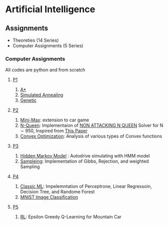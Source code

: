 # Artificial Intelligence
## Assignments
- Theoreties (14 Series)
- Computer Assignments (5 Series)

### Computer Assignments 
All codes are python and from scratch
1. [P1](https://github.com/ahbagheri01/Artificial-Intelligence/tree/main/Computer%20Assignments/P1)
    1. [A*](https://github.com/ahbagheri01/Artificial-Intelligence/tree/main/Computer%20Assignments/P1/A*)
    2. [Simulated Annealing](https://github.com/ahbagheri01/Artificial-Intelligence/tree/main/Computer%20Assignments/P1/Simulated%20Annealing)
    3. [Genetic](https://github.com/ahbagheri01/Artificial-Intelligence/tree/main/Computer%20Assignments/P1/Genetic)

2. [P2](https://github.com/ahbagheri01/Artificial-Intelligence/tree/main/Computer%20Assignments/P2)
    1. [Mini-Max](https://github.com/ahbagheri01/Artificial-Intelligence/tree/main/Computer%20Assignments/P2/minimax): extension to car game
    2. [N-Queen](https://github.com/ahbagheri01/Artificial-Intelligence/tree/main/Computer%20Assignments/P2/NQueen): Implementaion of [NON ATTACKING N QUEEN](https://www.geeksforgeeks.org/n-queen-problem-backtracking-3/) Solver for N $\sim$ 950, Inspired from [This Paper](https://www.sciencedirect.com/science/article/abs/pii/002001909090156R)
    3. [Convex Optimization](https://github.com/ahbagheri01/Artificial-Intelligence/tree/main/Computer%20Assignments/P2/Optimization): Analysis of various types of Convex functions

3. [P3](https://github.com/ahbagheri01/Artificial-Intelligence/tree/main/Computer%20Assignments/P3)
    1. [Hidden Markov Model](https://github.com/ahbagheri01/Artificial-Intelligence/tree/main/Computer%20Assignments/P4/HMM) : Autodrive simulating with HMM model
    2. [Sampleing](https://github.com/ahbagheri01/Artificial-Intelligence/tree/main/Computer%20Assignments/P4): Implementation of  Gibbs, Rejection, and weighted Sampling

4. [P4](https://github.com/ahbagheri01/Artificial-Intelligence/tree/main/Computer%20Assignments/P4)
    1.  [Classic ML](https://github.com/ahbagheri01/Artificial-Intelligence/tree/main/Computer%20Assignments/P4/ClassicML): Impelemntation of Perceptrone, Linear Regressoin, Decision Tree, and Randome Forest
    2. [MNIST Image Classification](https://github.com/ahbagheri01/Artificial-Intelligence/tree/main/Computer%20Assignments/P1/Genetic)

5. [P5](https://github.com/ahbagheri01/Artificial-Intelligence/tree/main/Computer%20Assignments/P5)
    1. [RL](https://github.com/ahbagheri01/Artificial-Intelligence/tree/main/Computer%20Assignments/P1/Simulated%20Annealing): Epsilon Greedy Q-Learning for Mountain Car 
